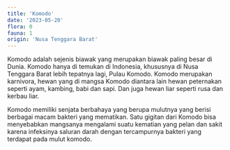 ```yaml
---
title: 'Komodo'
date: '2023-05-20'
flora: 0
fauna: 1
origin: 'Nusa Tenggara Barat'
---
```


Komodo adalah sejenis biawak yang merupakan biawak paling besar di Dunia. Komodo hanya di temukan di Indonesia, khususnya di Nusa Tenggara Barat lebih tepatnya lagi, Pulau Komodo.
Komodo merupakan karnivora, hewan yang di mangsa Komodo diantara lain hewan peternakan seperti ayam, kambing, babi dan sapi. Dan juga hewan liar seperti rusa dan kerbau liar. 


Komodo memiliki senjata berbahaya yang berupa mulutnya yang berisi berbagai macam bakteri yang mematikan. Satu gigitan dari Komodo bisa menyebabkan mangsanya mengalami suatu kematian yang pelan dan sakit karena infeksinya saluran darah dengan tercampurnya bakteri yang terdapat pada mulut komodo.